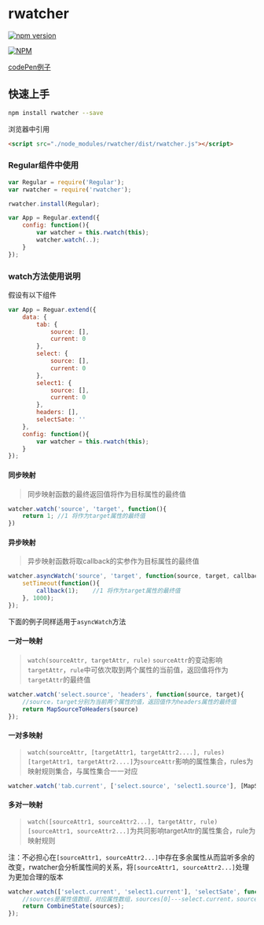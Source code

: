# rwatcher

[![npm version](https://badge.fury.io/js/rwatcher.svg)](https://badge.fury.io/js/rwatcher)

[![NPM](https://nodei.co/npm/rwatcher.png)](https://nodei.co/npm/rwatcher/)

[codePen例子][1]

## 快速上手
```bash
npm install rwatcher --save
```

浏览器中引用
```html
<script src="./node_modules/rwatcher/dist/rwatcher.js"></script>
```

### Regular组件中使用
```js
var Regular = require('Regular');
var rwatcher = require('rwatcher');

rwatcher.install(Regular);

var App = Regular.extend({
    config: function(){
        var watcher = this.rwatch(this);
        watcher.watch(..);
    }
});
```

### watch方法使用说明
假设有以下组件
```js
var App = Reguar.extend({
    data: {
        tab: {
            source: [],
            current: 0
        },
        select: {
            source: [],
            current: 0
        },
        select1: {
            source: [],
            current: 0
        },
        headers: [],
        selectSate: ''
    },
    config: function(){
        var watcher = this.rwatch(this);
    }
});
```
#### 同步映射
> 同步映射函数的最终返回值将作为目标属性的最终值

```js
watcher.watch('source', 'target', function(){
    return 1; //1 将作为target属性的最终值
})
```

#### 异步映射
> 异步映射函数将取callback的实参作为目标属性的最终值

```js
watcher.asyncWatch('source', 'target', function(source, target, callback){
    setTimeout(function(){
        callback(1);    //1 将作为target属性的最终值
    }, 1000);
});
```

下面的例子同样适用于``asyncWatch``方法

#### 一对一映射
> ``watch(sourceAttr, targetAttr, rule)``
``sourceAttr``的变动影响``targetAttr``，``rule``中可依次取到两个属性的当前值，返回值将作为``targetAttr``的最终值

```js
watcher.watch('select.source', 'headers', function(source, target){
    //source，target分别为当前两个属性的值，返回值作为headers属性的最终值
    return MapSourceToHeaders(source)
});
```

#### 一对多映射
> ``watch(sourceAttr, [targetAttr1, targetAttr2....], rules)``
``[targetAttr1, targetAttr2....]``为``sourceAttr``影响的属性集合，rules为映射规则集合，与属性集合一一对应

```js
watcher.watch('tab.current', ['select.source', 'select1.source'], [MapSelect, MapSelect1]);
```

#### 多对一映射
> ``watch([sourceAttr1, sourceAttr2...], targetAttr, rule)``
``[sourceAttr1, sourceAttr2...]``为共同影响targetAttr的属性集合，rule为映射规则

注：不必担心在``[sourceAttr1, sourceAttr2...]``中存在多余属性从而监听多余的改变，rwatcher会分析属性间的关系，将``[sourceAttr1, sourceAttr2...]``处理为更加合理的版本
```js
watcher.watch(['select.current', 'select1.current'], 'selectSate', function(sources, target){
    //sources是属性值数组，对应属性数组，sources[0]---select.current，sources[1]---select1.current
    return CombineState(sources);
});
```


  [1]: https://codepen.io/jabbla/pen/rGeodQ